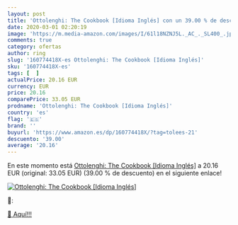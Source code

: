 ```yaml
---
layout: post
title: 'Ottolenghi: The Cookbook [Idioma Inglés] con un 39.00 % de descuento'
date: 2020-03-01 02:20:19
image: 'https://m.media-amazon.com/images/I/61l18NZNJ5L._AC_._SL400_.jpg'
comments: true
category: ofertas
author: ring
slug: '160774418X-es Ottolenghi: The Cookbook [Idioma Inglés]'
sku: '160774418X-es'
tags: [  ]
actualPrice: 20.16 EUR
currency: EUR
price: 20.16
comparePrice: 33.05 EUR
prodname: 'Ottolenghi: The Cookbook [Idioma Inglés]'
country: 'es'
flag: '🇪🇸'
brand: ''
buyurl: 'https://www.amazon.es/dp/160774418X/?tag=tolees-21'
descuento: '39.00'
average: '20.16'
---
```


En este momento está [Ottolenghi: The Cookbook [Idioma Inglés]](https://www.amazon.es/dp/160774418X/?tag=tolees-21) a 20.16 EUR (original: 33.05 EUR) (39.00 %  de descuento) en el siguiente enlace!

[![Ottolenghi: The Cookbook [Idioma Inglés]](https://m.media-amazon.com/images/I/61l18NZNJ5L._AC_._SL400_.jpg)](https://www.amazon.es/dp/160774418X/?tag=tolees-21)

🔎:


[🛒 Aquí!!!](https://www.amazon.es/dp/160774418X/?tag=tolees-21)
